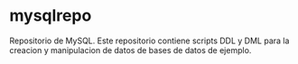 # mysqlrepo
Repositorio de MySQL. 
Este repositorio contiene scripts DDL y DML para la creacion y manipulacion de datos de bases de datos de ejemplo. 
 
